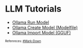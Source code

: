 # LLM Tutorials
* [Ollama Run Model](https://github.com/danishdyna/LLM/blob/main/LLM-RUN.md)
* [Ollama Create Model (Modelfile)](https://github.com/danishdyna/LLM/blob/main/LLM-MODELS.md)
* [Ollama Import Model (GGUF)](https://github.com/danishdyna/LLM/blob/main/LLM-IMPORT.md)

<sub><sub>
Refenreces: [#Mark-Down](https://daringfireball.net/projects/markdown/)
